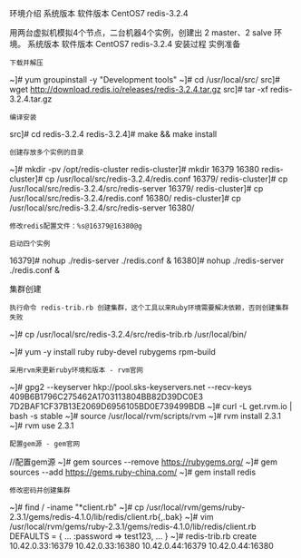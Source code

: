 环境介绍
系统版本 	软件版本
CentOS7 	redis-3.2.4

用两台虚拟机模拟4个节点，二台机器4个实例，创建出 2 master、2 salve 环境。
系统版本 	软件版本
CentOS7 	redis-3.2.4
安装过程
实例准备

    下载并解压

~]# yum groupinstall -y "Development tools"
~]# cd /usr/local/src/
src]# wget http://download.redis.io/releases/redis-3.2.4.tar.gz
src]# tar -xf redis-3.2.4.tar.gz 

    编译安装

src]# cd redis-3.2.4
redis-3.2.4]# make && make install

    创建存放多个实例的目录

~]# mkdir -pv /opt/redis-cluster
redis-cluster]# mkdir 16379 16380
redis-cluster]# cp /usr/local/src/redis-3.2.4/redis.conf  16379/
redis-cluster]# cp /usr/local/src/redis-3.2.4/src/redis-server  16379/
redis-cluster]# cp /usr/local/src/redis-3.2.4/redis.conf  16380/
redis-cluster]# cp /usr/local/src/redis-3.2.4/src/redis-server  16380/

    修改redis配置文件：%s@16379@16380@g

    启动四个实例

16379]# nohup ./redis-server  ./redis.conf &
16380]# nohup ./redis-server ./redis.conf  &

集群创建

    执行命令 redis-trib.rb 创建集群，这个工具以来Ruby环境需要解决依赖，否则创建集群失败

~]# cp /usr/local/src/redis-3.2.4/src/redis-trib.rb /usr/local/bin/

~]# yum -y install ruby ruby-devel rubygems rpm-build

    采用rvm来更新ruby环境和版本 - rvm官网


~]# gpg2 --keyserver hkp://pool.sks-keyservers.net --recv-keys 409B6B1796C275462A1703113804BB82D39DC0E3 7D2BAF1CF37B13E2069D6956105BD0E739499BDB
~]# curl -L get.rvm.io | bash -s stable 
~]# source /usr/local/rvm/scripts/rvm
~]# rvm install 2.3.1
~]# rvm use 2.3.1

    配置gem源 - gem官网

//配置gem源
~]# gem sources --remove https://rubygems.org/
~]# gem sources --add https://gems.ruby-china.com/ 
~]# gem install redis

    修改密码并创建集群

~]# find / -iname "*client.rb"
~]# cp  /usr/local/rvm/gems/ruby-2.3.1/gems/redis-4.1.0/lib/redis/client.rb{,.bak}
~]# vim /usr/local/rvm/gems/ruby-2.3.1/gems/redis-4.1.0/lib/redis/client.rb
 DEFAULTS = {
   ...
   :password => test123,
   ...
 }
~]# redis-trib.rb  create  10.42.0.33:16379 10.42.0.33:16380 10.42.0.44:16379 10.42.0.44:16380


